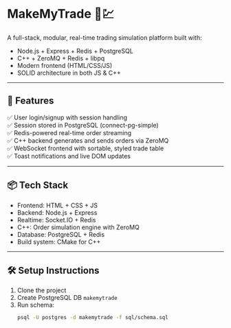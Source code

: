 # MakeMyTrade 🧠💹

A full-stack, modular, real-time trading simulation platform built with:

- Node.js + Express + Redis + PostgreSQL
- C++ + ZeroMQ + Redis + libpq
- Modern frontend (HTML/CSS/JS)
- SOLID architecture in both JS & C++

---

## 🚀 Features

✅ User login/signup with session handling  
✅ Session stored in PostgreSQL (connect-pg-simple)  
✅ Redis-powered real-time order streaming  
✅ C++ backend generates and sends orders via ZeroMQ  
✅ WebSocket frontend with sortable, styled trade table  
✅ Toast notifications and live DOM updates

---

## 📦 Tech Stack

- Frontend: HTML + CSS + JS
- Backend: Node.js + Express
- Realtime: Socket.IO + Redis
- C++: Order simulation engine with ZeroMQ
- Database: PostgreSQL + Redis
- Build system: CMake for C++

---

## 🛠️ Setup Instructions

1. Clone the project
2. Create PostgreSQL DB `makemytrade`
3. Run schema:  
   ```bash
   psql -U postgres -d makemytrade -f sql/schema.sql
